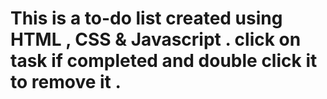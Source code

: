 # This is a to-do list created using HTML , CSS & Javascript . click on task if completed and double click it to remove it .
